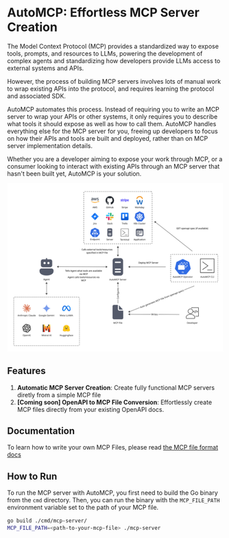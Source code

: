 # AutoMCP: Effortless MCP Server Creation

The Model Context Protocol (MCP) provides a standardized way to expose tools, prompts,
and resources to LLMs, powering the development of complex agents and standardizing
how developers provide LLMs access to external systems and APIs.

However, the process of building MCP servers involves lots of manual work to wrap existing
APIs into the protocol, and requires learning the protocol and associated SDK.

AutoMCP automates this process. Instead of requiring you to write an MCP server to wrap your
APIs or other systems, it only requires you to describe what tools it should expose as well
as how to call them. AutoMCP handles everything else for the MCP server for you, freeing up
developers to focus on how their APIs and tools are built and deployed, rather than on MCP
server implementation details.

Whether you are a developer aiming to expose your work through MCP, or a consumer looking to
interact with existing APIs through an MCP server that hasn't been built yet, AutoMCP is your
solution.

![AutoMCP System Diagram](./docs/automcp-system-diagram.jpg) 

## Features

1. **Automatic MCP Server Creation**: Create fully functional MCP servers diretly from a
simple MCP file
2. **[Coming soon] OpenAPI to MCP File Conversion**: Effortlessly create MCP files directly
from your existing OpenAPI docs.

## Documentation

To learn how to write your own MCP Files, please read [the MCP file format docs](./docs/mcp_file_format.md)

## How to Run

To run the MCP server with AutoMCP, you first need to build the Go binary from the `cmd` directory. Then, you can run the binary with the `MCP_FILE_PATH` environment variable set to the path of your MCP file.

```bash
go build ./cmd/mcp-server/
MCP_FILE_PATH=<path-to-your-mcp-file> ./mcp-server
```

